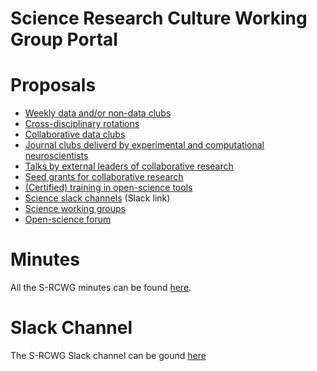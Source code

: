 

Science Research Culture Working Group Portal
=============================================

# Proposals

- [Weekly data and/or non-data clubs](proposals/weeklyDataNonDataClubs.html)
- [Cross-disciplinary rotations](proposals/rotations.html)
- [Collaborative data clubs](proposals/collaborativeDataClubs.html)
- [Journal clubs deliverd by experimental and computational neuroscientists](proposals/jcsByComputationalAndExperimental.md)
- [Talks by external leaders of collaborative research](proposals/talksByLeaderssInCollaborativeResearch.md)
- [Seed grants for collaborative research](proposals/seedGrants.html)
- [(Certified) training in open-science tools](proposals/trainingInOpenScience.html)
- [Science slack channels](https://swc-neuro.slack.com/files/T7S8UFBGR/F01GBDU8EMN) (Slack link)
- [Science working groups](proposals/scienceWorkingGroups.html)
- [Open-science forum](proposals/openScienceForum.html)

# Minutes
All the S-RCWG minutes can be found <a href="minutes/8_12_20.html">here</a>.

# Slack Channel

The S-RCWG Slack channel can be gound [here](https://swc-neuro.slack.com/archives/C01CK2NTV32)
